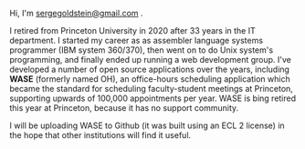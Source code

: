 Hi, I'm sergegoldstein@gmail.com . 

I retired from Princeton University in 2020 after 33 years in the IT department.  I started my career as as assembler language systems programmer (IBM system 360/370),
then went on to do Unix system's programming, and finally ended up running a web development group.  I've developed a number of open source applications over the years, 
including **WASE** (formerly named OH), an office-hours scheduling application which became the standard for scheduling faculty-student meetings at Princeton, 
supporting upwards of 100,000 appointments per year.  WASE is bing retired this year at Princeton, because it has no support community.  

I will be uploading WASE to Github (it was built using an ECL 2 license) in the hope that other institutions will find it useful.



<!---
sergegoldstein/sergegoldstein is a ✨ special ✨ repository because its `README.md` (this file) appears on your GitHub profile.
You can click the Preview link to take a look at your changes.
--->
